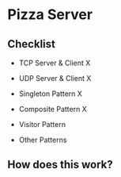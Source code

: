 # Pizza Server
## Checklist

* TCP Server & Client X 
* UDP Server & Client X

* Singleton Pattern X
* Composite Pattern X
* Visitor Pattern

* Other Patterns

## How does this work?

